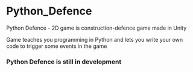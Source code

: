 # Python_Defence
Python Defence - 2D game is construction-defence game made in Unity
  
Game teaches you programming in Python and lets you write your own code to trigger some events in the game  

### Python Defence is still in development
